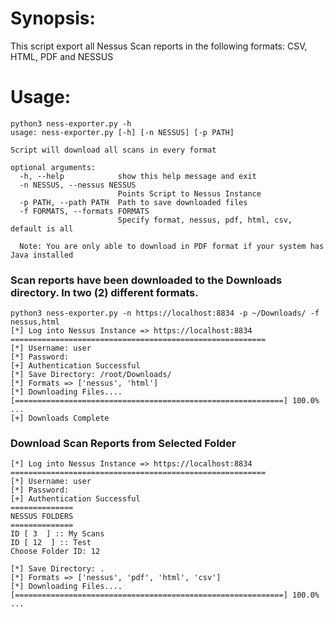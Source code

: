 # Synopsis:

This script export all Nessus Scan reports in the following formats: CSV, HTML, PDF and NESSUS

# Usage:

```
python3 ness-exporter.py -h
usage: ness-exporter.py [-h] [-n NESSUS] [-p PATH]

Script will download all scans in every format

optional arguments:
  -h, --help            show this help message and exit
  -n NESSUS, --nessus NESSUS
                        Points Script to Nessus Instance
  -p PATH, --path PATH  Path to save downloaded files
  -f FORMATS, --formats FORMATS
                        Specify format, nessus, pdf, html, csv, default is all

  Note: You are only able to download in PDF format if your system has Java installed
```
### Scan reports have been downloaded to the Downloads directory. In two (2) different formats.

```
python3 ness-exporter.py -n https://localhost:8834 -p ~/Downloads/ -f nessus,html
[*] Log into Nessus Instance => https://localhost:8834
=========================================================
[*] Username: user
[*] Password: 
[+] Authentication Successful
[*] Save Directory: /root/Downloads/
[*] Formats => ['nessus', 'html']
[*] Downloading Files....
[============================================================] 100.0% ...
[+] Downloads Complete

```

### Download Scan Reports from Selected Folder

```
[*] Log into Nessus Instance => https://localhost:8834
=========================================================
[*] Username: user
[*] Password: 
[+] Authentication Successful
==============
NESSUS FOLDERS 
==============
ID [ 3  ] :: My Scans
ID [ 12  ] :: Test
Choose Folder ID: 12

[*] Save Directory: .
[*] Formats => ['nessus', 'pdf', 'html', 'csv']
[*] Downloading Files....
[============================================================] 100.0% ...

```






